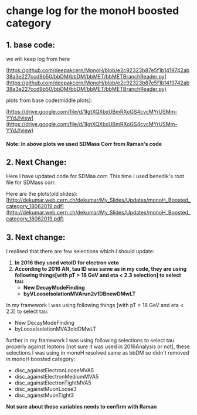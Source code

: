 # change log for the monoH boosted category

## 1. base code:
we will keep log from here

[https://github.com/deepakcern/MonoH/blob/e2c92323b87e5f1b1419742ab38a3e227ccd9b50/bbDM/bbDM/bbMET/bbMETBranchReader.py](https://github.com/deepakcern/MonoH/blob/e2c92323b87e5f1b1419742ab38a3e227ccd9b50/bbDM/bbDM/bbMET/bbMETBranchReader.py)


plots from base code(middle plots): 

[https://drive.google.com/file/d/1IgtXQXbxUBmRXoGS4cvcMYrUSMm-YYdJ/view](https://drive.google.com/file/d/1IgtXQXbxUBmRXoGS4cvcMYrUSMm-YYdJ/view)

#### Note: In above plots we used SDMass Corr from Raman's code

## 2. Next Change:
Here I have updated code for SDMaa corr. This time I used benedik's root file for SDMass corr.

Here are the plots(old slides):
[http://dekumar.web.cern.ch/dekumar/My_Slides/Updates/monoH_Boosted_category_18062019.pdf](http://dekumar.web.cern.ch/dekumar/My_Slides/Updates/monoH_Boosted_category_18062019.pdf)


## 3. Next change:

I realised that there are few selections which I should update:

1. **In 2016 they used vetoID for electron veto**
2. **According to 2016 AN, tau ID was same as in my code, they are using following things[with pT > 18 GeV and eta < 2.3 selection] to select tau**:
   - **New DecayModeFinding**
   - **byVLooseIsolationMVArun2v1DBnewDMwLT**
  
In my framework I was using following things [with pT > 18 GeV and eta < 2.3] to select tau:
- New DecayModeFinding
- byLooseIsolationMVA3oldDMwLT

further in my framework I was using following selections to select tau properly against leptons [not sure it was used in 2016Analysis or not], these selections I was using in monoH resolved same as bbDM so didn't removed in monoH boosted category:
- disc_againstElectronLooseMVA5
- disc_againstElectronMediumMVA5
- disc_againstElectronTightMVA5
- disc_againstMuonLoose3 
- disc_againstMuonTight3

**Not sure about these variables needs to confirm with Raman**
